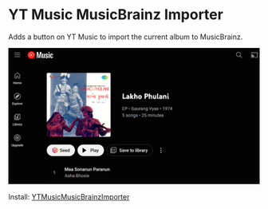 # YT Music MusicBrainz Importer

Adds a button on YT Music to import the current album to MusicBrainz.

<img src="./imgs/YTMusicMusicBrainzImporter.png" width="650">

Install: [YTMusicMusicBrainzImporter](https://github.com/Dr-Blank/userscripts/raw/main/musicbrainz/YTMusicMusicBrainzImporter.user.js)
